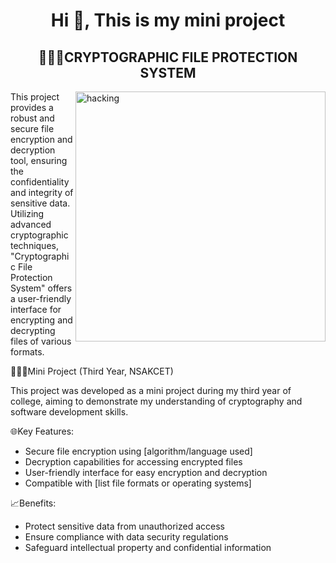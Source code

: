 
<h1 align="center">Hi 👋, This is my mini project</h1>
<h2 align="center"> 🔐🕵🏻CRYPTOGRAPHIC FILE PROTECTION SYSTEM</h2>

<img align="right" alt="hacking" width="400" src ="https://github.com/user-attachments/assets/f1bed209-9a86-4f41-8809-819637d65541">





This project provides a robust and secure file encryption and decryption tool, ensuring the confidentiality and integrity of sensitive data. Utilizing advanced cryptographic techniques, "Cryptographic File Protection System" offers a user-friendly interface for encrypting and decrypting files of various formats.

👨🏻‍💻Mini Project (Third Year, NSAKCET)

This project was developed as a mini project during my third year of college, aiming to demonstrate my understanding of cryptography and software development skills.

🌐Key Features:

- Secure file encryption using [algorithm/language used]
- Decryption capabilities for accessing encrypted files
- User-friendly interface for easy encryption and decryption
- Compatible with [list file formats or operating systems]

📈Benefits:

- Protect sensitive data from unauthorized access
- Ensure compliance with data security regulations
- Safeguard intellectual property and confidential information

